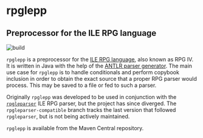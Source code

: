 rpglepp
=======
Preprocessor for the ILE RPG language
-------------------------------------
![build](https://github.com/twentyfirst-org/rpglepp/actions/workflows/build.yml/badge.svg)

`rpglepp` is a preprocessor for the [ILE RPG language](https://www.ibm.com/docs/en/i/7.5?topic=rpg-ile-reference),
also known as RPG IV. It is written in Java with the help of the [ANTLR parser generator](https://www.antlr.org/).
The main use case for `rpglepp` is to handle conditionals and perform copybook inclusion in order to
obtain the exact source that a proper RPG parser would process. This may be saved to a file or fed to
such a parser.

Originally `rpglepp` was developed to be used in conjunction with the [`rpgleparser`](https://github.com/rpgleparser/rpgleparser)
ILE RPG parser, but the project has since diverged. The `rpgleparser-compatible` branch tracks the
last version that followed `rpgleparser`, but is not being actively maintained.

`rpglepp` is available from the Maven Central repository.
